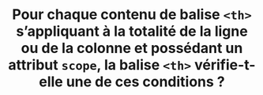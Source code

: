 ---
title: Pour chaque contenu de balise `<th>` s’appliquant à la totalité de la ligne ou de la colonne et possédant un attribut `scope`, la balise `<th>` vérifie-t-elle une de ces conditions ?
steps:
- La balise `<th>` possède un attribut `scope` avec la valeur `"row"` pour les [en-têtes de ligne](#en-tete-de-colonne-ou-de-ligne) ;
- La balise `<th>` possède un attribut `scope` avec la valeur `"col"` pour les [en-têtes de colonne](#en-tete-de-colonne-ou-de-ligne).
---